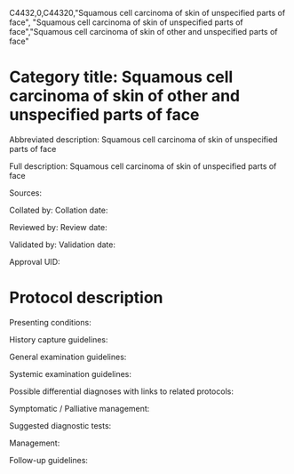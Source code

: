 C4432,0,C44320,"Squamous cell carcinoma of skin of unspecified parts of face", "Squamous cell carcinoma of skin of unspecified parts of face","Squamous cell carcinoma of skin of other and unspecified parts of face"
# Category title: Squamous cell carcinoma of skin of other and unspecified parts of face

Abbreviated description: Squamous cell carcinoma of skin of unspecified parts of face

Full description: Squamous cell carcinoma of skin of unspecified parts of face

Sources:

Collated by:
Collation date:

Reviewed by:
Review date:

Validated by:
Validation date:

Approval UID:

# Protocol description

Presenting conditions:

History capture guidelines:

General examination guidelines:

Systemic examination guidelines:

Possible differential diagnoses with links to related protocols:

Symptomatic / Palliative management:

Suggested diagnostic tests:

Management:

Follow-up guidelines:
